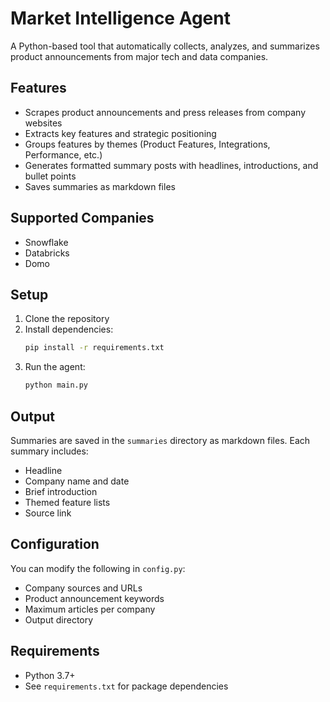 # Market Intelligence Agent

A Python-based tool that automatically collects, analyzes, and summarizes product announcements from major tech and data companies.

## Features

- Scrapes product announcements and press releases from company websites
- Extracts key features and strategic positioning
- Groups features by themes (Product Features, Integrations, Performance, etc.)
- Generates formatted summary posts with headlines, introductions, and bullet points
- Saves summaries as markdown files

## Supported Companies

- Snowflake
- Databricks
- Domo

## Setup

1. Clone the repository
2. Install dependencies:
   ```bash
   pip install -r requirements.txt
   ```
3. Run the agent:
   ```bash
   python main.py
   ```

## Output

Summaries are saved in the `summaries` directory as markdown files. Each summary includes:
- Headline
- Company name and date
- Brief introduction
- Themed feature lists
- Source link

## Configuration

You can modify the following in `config.py`:
- Company sources and URLs
- Product announcement keywords
- Maximum articles per company
- Output directory

## Requirements

- Python 3.7+
- See `requirements.txt` for package dependencies 